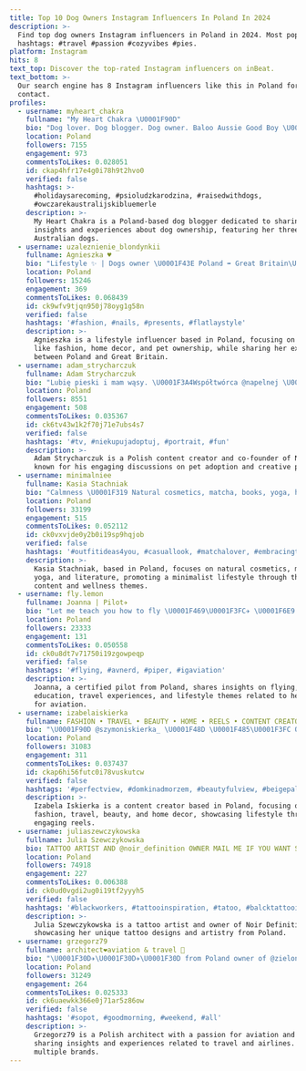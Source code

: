 ```yaml
---
title: Top 10 Dog Owners Instagram Influencers In Poland In 2024
description: >-
  Find top dog owners Instagram influencers in Poland in 2024. Most popular
  hashtags: #travel #passion #cozyvibes #pies.
platform: Instagram
hits: 8
text_top: Discover the top-rated Instagram influencers on inBeat.
text_bottom: >-
  Our search engine has 8 Instagram influencers like this in Poland for you to
  contact.
profiles:
  - username: myheart_chakra
    fullname: "My Heart Chakra \U0001F90D"
    bio: "Dog lover. Dog blogger. Dog owner. Baloo Aussie Good Boy \U0001F970 Ruby adopted Aussie Troublemaker \U0001F92A Nenya Bc Shrimp \U0001F990 #onehappypack #myheartchakracrew"
    location: Poland
    followers: 7155
    engagement: 973
    commentsToLikes: 0.028051
    id: ckap4hfr17e4g0i78h9t2hvo0
    verified: false
    hashtags: >-
      #holidaysarecoming, #psioludzkarodzina, #raisedwithdogs,
      #owczarekaustralijskibluemerle
    description: >-
      My Heart Chakra is a Poland-based dog blogger dedicated to sharing
      insights and experiences about dog ownership, featuring her three beloved
      Australian dogs.
  - username: uzaleznienie_blondynkii
    fullname: Agnieszka ♥
    bio: "Lifestyle ✨ | Dogs owner \U0001F43E Poland ➡️ Great Britain\U0001F4CD \U0001F4E9 chagnieszkax10@gmail.com"
    location: Poland
    followers: 15246
    engagement: 369
    commentsToLikes: 0.068439
    id: ck9wfv9tjqn950j78oyg1g58n
    verified: false
    hashtags: '#fashion, #nails, #presents, #flatlaystyle'
    description: >-
      Agnieszka is a lifestyle influencer based in Poland, focusing on themes
      like fashion, home decor, and pet ownership, while sharing her experiences
      between Poland and Great Britain.
  - username: adam_strycharczuk
    fullname: Adam Strycharczuk
    bio: "Lubię pieski i mam wąsy. \U0001F3A4Współtwórca @napelnej \U0001F3C6Zwycięzca XII TTBZ, juror \U0001F4E9adam.strych@gmail.com „Kołdrę daj”:"
    location: Poland
    followers: 8551
    engagement: 508
    commentsToLikes: 0.035367
    id: ck6tv43w1k2f70j71e7ubs4s7
    verified: false
    hashtags: '#tv, #niekupujadoptuj, #portrait, #fun'
    description: >-
      Adam Strycharczuk is a Polish content creator and co-founder of Napelnej,
      known for his engaging discussions on pet adoption and creative projects.
  - username: minimalniee
    fullname: Kasia Stachniak
    bio: "Calmness \U0001F319 Natural cosmetics, matcha, books, yoga, hygge and the cutest dog in the world \U0001F33E Owner @ministones_ minimalniee@gmail.com"
    location: Poland
    followers: 33199
    engagement: 515
    commentsToLikes: 0.052112
    id: ck0vxvjde0y2b0i19sp9hqjob
    verified: false
    hashtags: '#outfitideas4you, #casuallook, #matchalover, #embracingtheseasons'
    description: >-
      Kasia Stachniak, based in Poland, focuses on natural cosmetics, matcha,
      yoga, and literature, promoting a minimalist lifestyle through thoughtful
      content and wellness themes.
  - username: fly.lemon
    fullname: Joanna | Pilot✈️
    bio: "Let me teach you how to fly \U0001F469\U0001F3FC‍✈️ \U0001F6E9 ATPL frozen \U0001F469‍\U0001F3EB @icao4.me owner \U0001F30F travel \U0001F6B2 bikes \U0001F415 dogs #avgeek inspiration Why work when you can fly?✈️"
    location: Poland
    followers: 23333
    engagement: 131
    commentsToLikes: 0.050558
    id: ck0u8dt7v71750i19zgowpeqp
    verified: false
    hashtags: '#flying, #avnerd, #piper, #igaviation'
    description: >-
      Joanna, a certified pilot from Poland, shares insights on flying, aviation
      education, travel experiences, and lifestyle themes related to her passion
      for aviation.
  - username: izabelaiskierka
    fullname: FASHION • TRAVEL • BEAUTY • HOME • REELS • CONTENT CREATOR
    bio: "\U0001F90D @szymoniskierka_ \U0001F48D \U0001F485\U0001F3FC Owner @atelierpiekna_ig \U0001F4E9 izabelaiskierka@poczta.onet.pl"
    location: Poland
    followers: 31083
    engagement: 311
    commentsToLikes: 0.037437
    id: ckap6hi56futc0i78vuskutcw
    verified: false
    hashtags: '#perfectview, #domkinadmorzem, #beautyfulview, #beigepalette'
    description: >-
      Izabela Iskierka is a content creator based in Poland, focusing on
      fashion, travel, beauty, and home decor, showcasing lifestyle through
      engaging reels.
  - username: juliaszewczykowska
    fullname: Julia Szewczykowska
    bio: TATTOO ARTIST AND @noir_definition OWNER MAIL ME IF YOU WANT SOME ART
    location: Poland
    followers: 74918
    engagement: 227
    commentsToLikes: 0.006388
    id: ck0ud0vgdi2ug0i19tf2yyyh5
    verified: false
    hashtags: '#blackworkers, #tattooinspiration, #tatoo, #balcktattooing'
    description: >-
      Julia Szewczykowska is a tattoo artist and owner of Noir Definition,
      showcasing her unique tattoo designs and artistry from Poland.
  - username: grzegorz79
    fullname: architect❤️aviation & travel 
    bio: "\U0001F30D✈️\U0001F30D✈️\U0001F30D from Poland owner of @zielonyslon & @i_love_me_79 Beloved airline @emirates ✈️❤️✈️ I love travel - \U0001F30E member of @all"
    location: Poland
    followers: 31249
    engagement: 264
    commentsToLikes: 0.025333
    id: ck6uaewkk366e0j71ar5z86ow
    verified: false
    hashtags: '#sopot, #goodmorning, #weekend, #all'
    description: >-
      Grzegorz79 is a Polish architect with a passion for aviation and travel,
      sharing insights and experiences related to travel and airlines. Owner of
      multiple brands.
---
```


